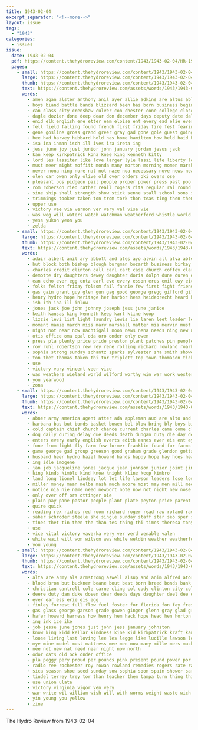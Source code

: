 ```yaml
---
title: 1943-02-04
excerpt_separator: "<!--more-->"
layout: issue
tags:
  - "1943"
categories:
  - issues
issue:
  date: 1943-02-04
  pdf: https://content.thehydroreview.com/content/1943/1943-02-04/HR-1943-02-04.pdf
  pages:
    - small: https://content.thehydroreview.com/content/1943/1943-02-04/small/HR-1943-02-04-01.jpg
      large: https://content.thehydroreview.com/content/1943/1943-02-04/large/HR-1943-02-04-01.jpg
      thumb: https://content.thehydroreview.com/content/1943/1943-02-04/thumbnails/HR-1943-02-04-01.jpg
      text: https://content.thehydroreview.com/assets/words/1943/1943-02-04/HR-1943-02-04-01.txt
      words:
        - amen agan alster anthony anil ayer allie adkins are altus able ani ashe ates all ago army ata africa ain and area alt american acres ane ana amar armstrong
        - boys biand battle bands blizzard been bas born business begin bing bernie bernard bradley bors block bomber brother bot baptist box burden baby bae best barnett brief billy big black bate buckley barnard boyer ben bethe but both bible bonds brening bea belis body bay back birth
        - can class city crenshaw culver con chester cone college close chow church camp cedar cold colorado coa corpus come courts carruth chronic cabin cor count colony coss carlyle cecil corn clinton clear cake county cusick cart cail cord christ christmas company christian carnegie canyon cross clyde calendar custer came caddo clock child che char
        - dagle dozier done deep dear don december days deputy date dal day dunning dein dearing divine dinner dec duncan death daughters denton duty down daughter dunnington dumont dance during die danton din
        - enid elk english ene etter eam eloise ent every ead elie ever england eke end ear elijah est ell eames
        - fell field falling found french first friday fire fest fearing fore fear fei fill foe fron fate famous frank few fonda fig from fling flies fieldman fight flight fare file for fank fost fay friends fast ford freedom felton fly farm foster front faith frais
        - gene gosline gross grand greer gray gad gone gole guest going gena guard grave good grade glass grille gave glenn garson geen graft game ground given goodwin ginger gra galt
        - hee had harvey hubbard hold has home hamilton how held haid hopewell hay holiness high homer haworth hour housand house hydro herb hafer husband heal hard hair henry hope head harold horace hot hose her him hinton harl heart hil hea hack hin
        - isa ina inman isch ill ives ira ireta ing
        - jess june joy just junior john january jordan jesus jack
        - kan keep kirkpatrick kona knee king kenneth kitty
        - lord les lassiter like love larger lyle lassi life liberty lookeba lay later lot lloyd ley lat large lead lucile los left living lily long last little lose live less
        - must meer might moffitt monda many morton morning momen marshall matt mapel mechanic mom more mules most miles money males miss mccrary mal mas mccullough march matter murphy match man made major men miller mission mane merit mew monday moses may mooney min
        - never nona ning nore nat not naze noa necessary nove news near norman neigh niece now numbers nice night new name nickel notice nell noel
        - olen oar owen only olive old over orders oki overs ose
        - pleasant pos pidgeon pail people proper power press past poo pont pile pueblo president plane puff pentecost piano part pearl peri phenix poor pay pear peed pron person pal pee pitzer place point paul pie post present pam prince pau pound poli pastor pela prayer
        - rom roberson ried rather reall rogers rita regular rai round richert roy rouse rey read reside rise ray raymond renew rin rae ritten ret rabe ree red rochester regis
        - sine ship shall strength show stick senne stall school sons set starring stokes speck slemp supper shoop stamp still smoke simmons sim state stamps shows sie secret student soe severe sights seach service staples speak stockton such seems study stand she sister see son snow saturday slane smaller sunday say stock shae single sud shin states sang seen sunda som slagell sidney second shown sal said speech smith sap south schon
        - trimmings tooker taken ton trom tork thon teas ting then them thirsk than tenge the thomas tek tierney tian toy tor thee ted tex tak team tomlin tai tax ten thing thy tat takes tal title tim thurs toward tha texas thou
        - upper use
        - victory vee via vernon ver very val vise vie
        - was weg will waters watch watchman weatherford whistle world weld willing weather won wood wheeler wall week wai wayne works wages white wong way wing went war west waller welcome word wait work washington wal well wever wich weeks wan wish wife wolters with walter
        - yess yukon yeon you
        - zelda
    - small: https://content.thehydroreview.com/content/1943/1943-02-04/small/HR-1943-02-04-02.jpg
      large: https://content.thehydroreview.com/content/1943/1943-02-04/large/HR-1943-02-04-02.jpg
      thumb: https://content.thehydroreview.com/content/1943/1943-02-04/thumbnails/HR-1943-02-04-02.jpg
      text: https://content.thehydroreview.com/assets/words/1943/1943-02-04/HR-1943-02-04-02.txt
      words:
        - adair albert anil ary abbott and ates ayo alvin all alva able american are appleman amos
        - but block both bishop blough burgman bozarth business birkey barber buy bob been bottles betty bridge bethel brewer banks blum bank bonds boyette bewley battles bird bride burn boschert bill ben bettles
        - charles credit clinton call carl cart case church coffey clarence cast cach county corn chee candy can chism craw carry cay caddo crawford crosswhite christian caller courage cal carol cold city cheer come
        - demotte dry daughters dewey daughter doris dolph dune duren days drewry dale dungan dinner deen din day
        - ean echo ever egg entz earl eve every esson eres emil ewy eichelberger eld evangelist
        - folks felton friday folsom fail fannie few first fight friends fanny faith frank fuel farmer fern front for fam flowers fred field farrell from
        - gas gain grant guy glen gun gag good george gregg gifford gilchrist glad getting
        - henry hydro hope heritage her harbor hess heidebrecht heard herman heir hodson had horn has hinton him hour hardware home herndon hudson
        - ish ith ina ill inlow
        - jones jack joe john johnny joseph jess june janice
        - keith kansas king kenneth keep karl kline koop
        - lizzie levi list light laundry lewis lie laren leet leader letha lay lloyd like law lonny louise lum longer lookeba lola lonnie last laun lena line let lawrence
        - moment mamie march miss mary marshall matter mia mervin must man mee meg maring mar mash minne mavis more monda mil mildred mare morale morning martin myrtle mast miller mable mcguire meno megli morrow monday minnie
        - night not near now nachtigall noon news nena needs ning new north nee nor
        - otis office oma opal oda oro onder only owen
        - press pla plenty price pride preston plant patches pin peoples pope pearl pitzer pansy per president pos pulis power piece pent part plows pan peed pro payne post place pleasant
        - roy ruhl robertson rew rey rene rolling richard rowland roark russell ree ready raymond roar rold
        - sophia strong sunday schantz sparks sylvester sha smith shower sible sale schan station sheldon saturday slagel sister son spain store sick stomps sissons service som stay she swartzendruber soos supper spells sam sil sun sons stoves sisson state second school
        - ton thet thomas taken thi tor triplett top town thomason tickel tech ting the tooman tobe
        - use
        - victory vary vincent veer vice
        - was weathers wieland world wilford worthy win war work wester wit weeks will won weatherford working wyatt white willa witt wilson williams walker week wash ware with
        - you yearwood
        - zona
    - small: https://content.thehydroreview.com/content/1943/1943-02-04/small/HR-1943-02-04-03.jpg
      large: https://content.thehydroreview.com/content/1943/1943-02-04/large/HR-1943-02-04-03.jpg
      thumb: https://content.thehydroreview.com/content/1943/1943-02-04/thumbnails/HR-1943-02-04-03.jpg
      text: https://content.thehydroreview.com/assets/words/1943/1943-02-04/HR-1943-02-04-03.txt
      words:
        - abner army america agent atter ada appleman aud are alto and arkansas amer annie ard american all avritt
        - barbara bas but bonds basket bowen bel blow bring bly boys bird bless bola baldwin boom bill best born blew brave buy both bette been bing ball billy browne banner
        - cold captain chief church chance current charles came come clinton corral cost class cox comes china chambers count channell court can chick credit county
        - dog daily during delay due deeds death dungan duty die day december dougal days director
        - enters every early english everts edith eanes ever eis ent eye
        - fone from fight fly farm few former franklin found for farms flag faith first frost firestone fin fils fuel figures floyd field friends fiorita frankie farewell
        - game george gad group greeson good graham grade glendon gotta goes going guns gourd gas given gave
        - husband heer hydro hazel howard hands happy hope hay hoes heacock helen him horn her huse home hume high huge hour hasan had hubbard harvest harry has hed
        - ing idle imogene
        - jan job jacqueline jones jacque jean johnson junior joint jimmie january jobs just
        - king kinds kimble kind know knight kline keep kimbro
        - land long lionel lindsey lot let life lawson leaders lose lou low lor leta lack last leroy labor
        - miller money mean melba mash much moore most may men mill medley many mons man might members more marriage mow mat must miss margie
        - notice nia nie name need newport note now not night new nose nation norma necessary north names
        - only over off ors ottinger oie
        - plain pay pane pastor people plant plate peyton price parent president plenty per pany pounds pauline power phyllis profit penny pat pot pent
        - quire quick
        - reading rex riches red room richard roger read raw roland radio reynolds ready
        - saber schroder steele she single sunday staff star seo sper station sides self smith service simmons soul sir sports soon sweeney sur sonn start stock sack sam scripture stafford sin slemp sim supply second surplus states scarce side stamps saturday school swe stamp signal such south
        - tines thet tin then the than tes thing thi times theresa tony town tale them takes too take thomas tine taken tan texas try
        - use
        - vice vital victory vaverka very ver verd venable valen
        - white wait will won wilson was while weldin weather weatherford west williams with wilton wonder work watch want way working welcome war wat week why wack winks words worth wile
        - you young
    - small: https://content.thehydroreview.com/content/1943/1943-02-04/small/HR-1943-02-04-04.jpg
      large: https://content.thehydroreview.com/content/1943/1943-02-04/large/HR-1943-02-04-04.jpg
      thumb: https://content.thehydroreview.com/content/1943/1943-02-04/thumbnails/HR-1943-02-04-04.jpg
      text: https://content.thehydroreview.com/assets/words/1943/1943-02-04/HR-1943-02-04-04.txt
      words:
        - alta are army als armstrong aswell alsup and anim alfred ator ard aga ann awe age ani april all
        - blood brom but buckner beane bout best born breed bonds bank ben ban billy beach brought bacon belle boise bonn boyer bridgeport bush both browne brood brides begin brick bert bill been blue butte bee better boys bliss bost
        - christian cantrell cole carne cling col cody clinton city collins carton charles conway church custer come company car chick came can card clay crow coble carver cael cook class camp chet cheese
        - deere duty dan duke dosen dear deeds days daughter deel dee death done
        - ever ear ess erie eis egg
        - finley forrest full flow fuel foster for florida fon fay fresh farm fort forner found frank first felton far fair fonda furlough field folk ford flora few from friends
        - gas glass george garson grade gowen ginger glenn gray glad gravel group gibson greer
        - hafer howard harness how henry hem hack hope head hen horton hares host home held hop hydro harry ham henty heen high hes henke has her hater homer hort
        - ing ink ice ike
        - job jesse june jones just john jess january johnston
        - know king kidd kellar kindness kine kid kirkpatrick kraft kansas keep
        - loose living last loving lee les legge like lucille lawson longhorn line lassiter longer leather lome loss larger left land light let
        - mye mine model most mattress mee men mow many mille mers much moum matt milk mach moe more marriage must miner monday man morning myre mey miller mare march
        - nee not new nat need near night now north
        - odor oats old ock onder office
        - pla peggy pery proud per pounds pink present pound power por pope peaches pele plenty page pilot price preston pene public pisa place part pay pidgeon plant pimento ponce pot peg pages
        - radio ree rochester roy rowan rowland remedies rogers rate raymond rita red range ralph remy rasa ray roberta
        - sica season shoe seed sunday sow sophia soon spain shower sari sick sans she shows save see sand smoke starring saturday stoves sons seems sky statman seem sal sides stove slike service stanley seo say seaman sea sing staples son set sale stock smith spring school show
        - tindel terrey trey tor than teacher them tampa turn thing thi tierney tully tom tee taylor thomas ten texas the tomlinson
        - use union ulate
        - victory virginia vigor ven very
        - war write wil william wish will with worms weight waste wich won while wade work well walter was week wife white weeks west williams wells want
        - yin young you yellow
        - zine
---
```


The Hydro Review from 1943-02-04

<!--more-->

